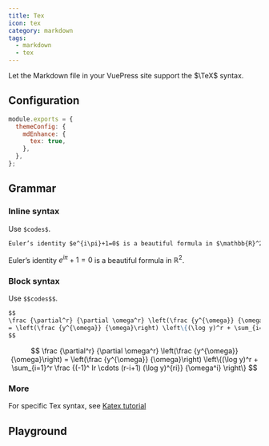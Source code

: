 ```yaml
---
title: Tex
icon: tex
category: markdown
tags:
  - markdown
  - tex
---
```


Let the Markdown file in your VuePress site support the $\TeX$ syntax.

<!-- more -->

## Configuration

```js {4}
module.exports = {
  themeConfig: {
    mdEnhance: {
      tex: true,
    },
  },
};
```

## Grammar

### Inline syntax

Use `$codes$`.

```md
Euler’s identity $e^{i\pi}+1=0$ is a beautiful formula in $\mathbb{R}^2$.
```

Euler’s identity $e^{i\pi}+1=0$ is a beautiful formula in $\mathbb{R}^2$.

### Block syntax

Use `$$codes$$`.

```md
$$
\frac {\partial^r} {\partial \omega^r} \left(\frac {y^{\omega}} {\omega}\right)
= \left(\frac {y^{\omega}} {\omega}\right) \left\{(\log y)^r + \sum_{i=1}^r \frac {(-1)^ Ir \cdots (r-i+1) (\log y)^{ri}} {\omega^i} \right\}
$$
```

$$
\frac {\partial^r} {\partial \omega^r} \left(\frac {y^{\omega}} {\omega}\right)
= \left(\frac {y^{\omega}} {\omega}\right) \left\{(\log y)^r + \sum_{i=1}^r \frac {(-1)^ Ir \cdots (r-i+1) (\log y)^{ri}} {\omega^i} \right\}
$$

### More

For specific Tex syntax, see [Katex tutorial](https://vuepress-theme-hope.github.io/v1/md-enhance/guide/tex/#tutorial)

## Playground

<KatexPlayground />
